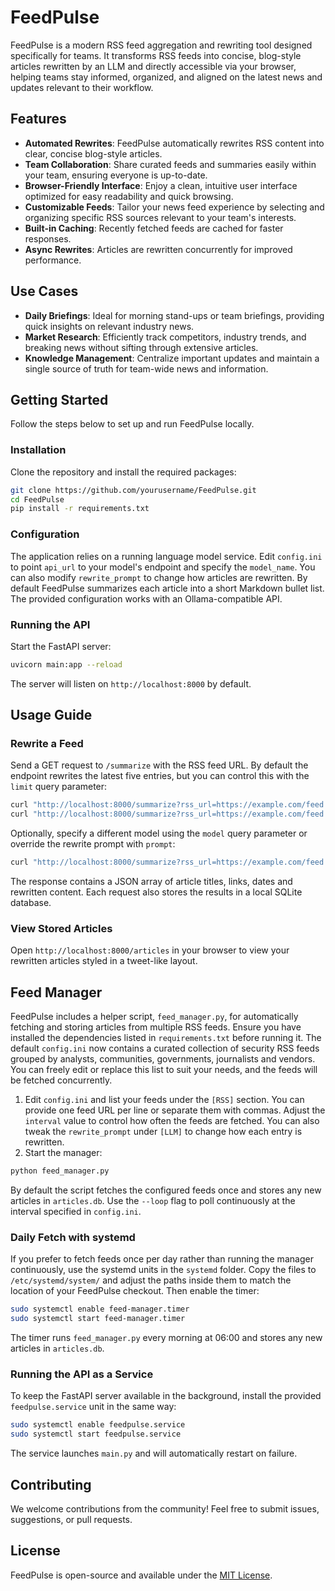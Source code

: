 # FeedPulse

FeedPulse is a modern RSS feed aggregation and rewriting tool designed specifically for teams. It transforms RSS feeds into concise, blog-style articles rewritten by an LLM and directly accessible via your browser, helping teams stay informed, organized, and aligned on the latest news and updates relevant to their workflow.

## Features

* **Automated Rewrites**: FeedPulse automatically rewrites RSS content into clear, concise blog-style articles.
* **Team Collaboration**: Share curated feeds and summaries easily within your team, ensuring everyone is up-to-date.
* **Browser-Friendly Interface**: Enjoy a clean, intuitive user interface optimized for easy readability and quick browsing.
* **Customizable Feeds**: Tailor your news feed experience by selecting and organizing specific RSS sources relevant to your team's interests.
* **Built-in Caching**: Recently fetched feeds are cached for faster responses.
* **Async Rewrites**: Articles are rewritten concurrently for improved performance.

## Use Cases

* **Daily Briefings**: Ideal for morning stand-ups or team briefings, providing quick insights on relevant industry news.
* **Market Research**: Efficiently track competitors, industry trends, and breaking news without sifting through extensive articles.
* **Knowledge Management**: Centralize important updates and maintain a single source of truth for team-wide news and information.

## Getting Started

Follow the steps below to set up and run FeedPulse locally.

### Installation

Clone the repository and install the required packages:

```bash
git clone https://github.com/yourusername/FeedPulse.git
cd FeedPulse
pip install -r requirements.txt
```

### Configuration

The application relies on a running language model service. Edit `config.ini` to
point `api_url` to your model's endpoint and specify the `model_name`. You can
also modify `rewrite_prompt` to change how articles are rewritten. By default
FeedPulse summarizes each article into a short Markdown bullet list. The
provided configuration works with an Ollama-compatible API.

### Running the API

Start the FastAPI server:

```bash
uvicorn main:app --reload
```

The server will listen on `http://localhost:8000` by default.

## Usage Guide

### Rewrite a Feed

Send a GET request to `/summarize` with the RSS feed URL. By default the
endpoint rewrites the latest five entries, but you can control this with the
`limit` query parameter:

```bash
curl "http://localhost:8000/summarize?rss_url=https://example.com/feed.xml"
curl "http://localhost:8000/summarize?rss_url=https://example.com/feed.xml&limit=3"
```

Optionally, specify a different model using the `model` query parameter or
override the rewrite prompt with `prompt`:

```bash
curl "http://localhost:8000/summarize?rss_url=https://example.com/feed.xml&model=my-model&prompt=Summarize%20this:%20{title}"
```

The response contains a JSON array of article titles, links, dates and rewritten
content. Each request also stores the results in a local SQLite database.

### View Stored Articles

Open `http://localhost:8000/articles` in your browser to view your rewritten articles styled in a tweet-like layout.

## Feed Manager

FeedPulse includes a helper script, `feed_manager.py`, for automatically
fetching and storing articles from multiple RSS feeds. Ensure you have installed
the dependencies listed in `requirements.txt` before running it. The default
`config.ini` now contains a curated collection of security RSS feeds grouped by
analysts, communities, governments, journalists and vendors. You can freely
edit or replace this list to suit your needs, and the feeds will be fetched
concurrently.

1. Edit `config.ini` and list your feeds under the `[RSS]` section. You can
   provide one feed URL per line or separate them with commas. Adjust the
   `interval` value to control how often the feeds are fetched. You can also
   tweak the `rewrite_prompt` under `[LLM]` to change how each entry is
   rewritten.
2. Start the manager:

```bash
python feed_manager.py
```

By default the script fetches the configured feeds once and stores any new
articles in `articles.db`. Use the `--loop` flag to poll continuously at the
interval specified in `config.ini`.

### Daily Fetch with systemd

If you prefer to fetch feeds once per day rather than running the manager
continuously, use the systemd units in the `systemd` folder. Copy the files to
`/etc/systemd/system/` and adjust the paths inside them to match the location of
your FeedPulse checkout. Then enable the timer:

```bash
sudo systemctl enable feed-manager.timer
sudo systemctl start feed-manager.timer
```

The timer runs `feed_manager.py` every morning at 06:00 and stores any new
articles in `articles.db`.

### Running the API as a Service

To keep the FastAPI server available in the background, install the provided
`feedpulse.service` unit in the same way:

```bash
sudo systemctl enable feedpulse.service
sudo systemctl start feedpulse.service
```


The service launches `main.py` and will automatically restart on failure.



## Contributing

We welcome contributions from the community! Feel free to submit issues, suggestions, or pull requests.

## License

FeedPulse is open-source and available under the [MIT License](LICENSE).

